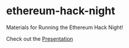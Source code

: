 # ethereum-hack-night
Materials for Running the Ethereum Hack Night!

Check out the [Presentation](https://dappdevs.github.io/presentations/)

